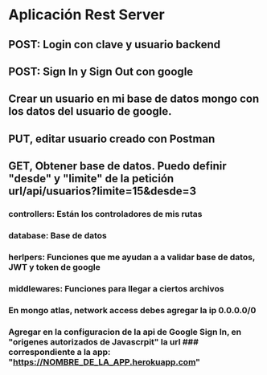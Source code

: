 # Aplicación Rest Server

## POST: Login con clave y usuario backend
## POST: Sign In y Sign Out con google

## Crear un usuario en mi base de datos mongo con los datos del usuario de google.

## PUT, editar usuario creado con Postman

## GET, Obtener base de datos. Puedo definir "desde" y "limite" de la petición url/api/usuarios?limite=15&desde=3




### controllers: Están los controladores de mis rutas

### database: Base de datos

### herlpers: Funciones que me ayudan a a validar base de datos, JWT y token de google

### middlewares: Funciones para llegar a ciertos archivos



### En mongo atlas, network access debes agregar la ip 0.0.0.0/0
### Agregar en la configuracion de la api de Google Sign In, en "origenes autorizados de Javascrpit" la url ### correspondiente a la app: "https://NOMBRE_DE_LA_APP.herokuapp.com"